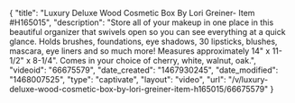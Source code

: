 {
    "title": "Luxury Deluxe Wood Cosmetic Box By Lori Greiner- Item #H165015",
    "description": "Store all of your makeup in one place in this beautiful organizer that swivels open so you can see everything at a quick glance. Holds brushes, foundations, eye shadows, 30 lipsticks, blushes, mascara, eye liners and so much more! Measures approximately 14\" x 11-1\/2\" x 8-1\/4\". Comes in your choice of cherry, white, walnut, oak.",
    "videoid": "66675579",
    "date_created": "1467930245",
    "date_modified": "1468007525",
    "type": "captivate",
    "layout": "video",
    "url": "\/v\/luxury-deluxe-wood-cosmetic-box-by-lori-greiner-item-h165015\/66675579"
}